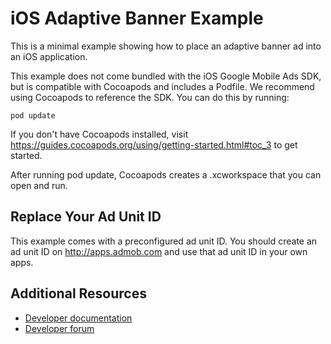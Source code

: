 # iOS Adaptive Banner Example

This is a minimal example showing how to place an adaptive banner ad into an iOS
application.

This example does not come bundled with the iOS Google Mobile Ads SDK, but is
compatible with Cocoapods and includes a Podfile. We recommend using Cocoapods
to reference the SDK. You can do this by running:

`pod update`

If you don't have Cocoapods installed, visit
https://guides.cocoapods.org/using/getting-started.html#toc_3 to get started.

After running pod update, Cocoapods creates a .xcworkspace that you can open and
run.

## Replace Your Ad Unit ID

This example comes with a preconfigured ad unit ID. You should create an ad unit
ID on http://apps.admob.com and use that ad unit ID in your own apps.

## Additional Resources

*   [Developer documentation](https://developers.google.com/mobile-ads-sdk)
*   [Developer forum](https://groups.google.com/group/google-admob-ads-sdk)
